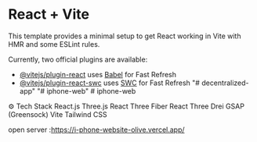 # React + Vite

This template provides a minimal setup to get React working in Vite with HMR and some ESLint rules.

Currently, two official plugins are available:

- [@vitejs/plugin-react](https://github.com/vitejs/vite-plugin-react/blob/main/packages/plugin-react/README.md) uses [Babel](https://babeljs.io/) for Fast Refresh
- [@vitejs/plugin-react-swc](https://github.com/vitejs/vite-plugin-react-swc) uses [SWC](https://swc.rs/) for Fast Refresh
"# decentralized-app" 
"# iphone-web" 
#   i p h o n e - w e b 

 ⚙️ Tech Stack
React.js
Three.js
React Three Fiber
React Three Drei
GSAP (Greensock)
Vite
Tailwind CSS








open server :https://i-phone-website-olive.vercel.app/



 
